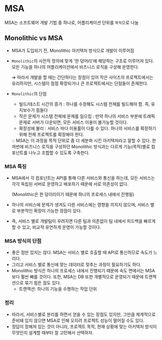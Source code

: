 # MSA

MSA는 소프트웨어 개발 기법 중 하나로, 어플리케이션 단위를 `목적`으로 나눔

## **Monolithic vs MSA**

- MSA가 도입되기 전, Monolithic 아키텍처 방식으로 개발이 이루어짐
- `Monolithic`의 사전적 정의에 맞게 '한 덩어리'에 해당하는 구조로 이루어져 있다. 모든 기능을 하나의 어플리케이션에서 비즈니스 로직을 구성해 운영한다.
    
    ⇒ 따라서 개발을 할 때는 간단하다는 장점이 있어 작은 사이즈의 프로젝트에서는 유리하지만, 시스템이 점점 확장되거나 큰 프로젝트에서는 단점들이 존재한다.
    
- `Monolithic`의 단점
    - 빌드/테스트 시간의 증가 : 하나를 수정해도 시스템 전체를 빌드해야 함. 즉, 유지보수가 힘들다
    - 작은 문제가 시스템 전체에 문제를 일으킴 : 만약 하나의 서비스 부분에 트래픽 문제로 서버가 다운되면, 모든 서비스 이용이 불가능할 것이다.
    - 확장성에 불리 : 서비스 마다 이용률이 다를 수 있다. 하나의 서비스를 확장하기 위해 전체 프로젝트를 확장해야 한다.
    
    <aside>
    💡 MSA는 이 과정을 목적 단위로 좀 더 세분화 시킨 아키텍처라고 말할 수 있다.  
    한꺼번에 비즈니스 로직을 구성하던 Monolithic 방식과는 다르게 기능(목적)별로 컴포넌트를 나누고 조합할 수 있도록 구축한다.
    
    </aside>
    

### MSA 특징

- MSA에서 각 컴포넌트는 API를 통해 다른 서비스와 통신을 하는데, 모든 서비스는 각각 독립된 서버로 운영하고 배포하기 때문에 서로 의존성이 없다.
    
    (Monolithic은 한 덩이리이기 때문에 하나의 프로세스 내에서 진행됨)
    
- 하나의 서비스에 문제가 생겨도 다른 서비스에는 영향을 끼치지 않으며, 서비스 별로 부분적인 확장이 가능한 장점이 있다.


- 즉, 서비스 별로 개발팀이 꾸려지면 다른 팀과 의존없이 팀 내에서 피드백을 빠르게 할 수 있고, 비교적 유연하게 운영이 가능할 것이다.

### MSA 방식의 단점

- 좋은 점만 있지는 않다. MSA는 서비스 별로 호출할 때 API로 통신하므로 속도가 느리다.
- 그리고 서비스 별로 통신에 맞는 데이터로 맞추는 과정이 필요하기도 하다.
- Monolithic 방식은 하나의 프로세스 내에서 진행되기 때문에 속도 면에서는 MSA보다 훨씬 빠를 것이다. 또한, MSA는 DB 또한 개별적으로 운영되기 때문에 트랜잭션으로 묶기 힘든 점도 있다.
    - 트랜잭션: 하나의 기능을 수행하는 작업 단위

### 정리

- 따라서, 서비스별로 분리를 하면서 얻을 수 있는 장점도 있지만, 그만큼 체계적으로 준비돼 있지 않으면 MSA로 인해 오히려 프로젝트 성능이 떨어질 수도 있다.
- 정답이 정해져 있는 것이 아니라, 프로젝트 목적, 현재 상황에 맞는 아키텍처 방식이 무엇인지 설계할 때부터 잘 고민해서 선택하자.
